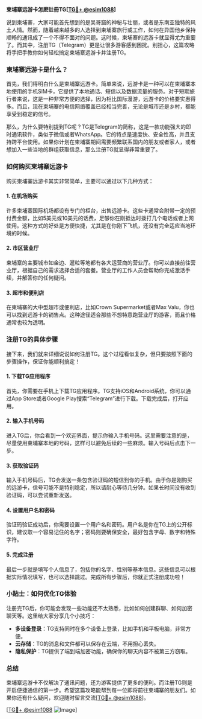 **柬埔寨远游卡怎麽註冊TG[[TG💪+ @esim1088](https://t.me/s/esim1088)]**

说到柬埔寨，大家可能首先想到的是吴哥窟的神秘与壮丽，或者是东南亚独特的风土人情。然而，随着越来越多的人选择到柬埔寨旅行或工作，如何在异国他乡保持顺畅的通讯成了一个不得不面对的问题。这时候，柬埔寨的远游卡就显得尤为重要了。而其中，注册TG（Telegram）更是让很多游客感到困扰。别担心，这篇攻略将手把手教你如何轻松搞定柬埔寨远游卡并注册TG。

### 柬埔寨远游卡是什么？

首先，我们得明白什么是柬埔寨远游卡。简单来说，远游卡是一种可以在柬埔寨本地使用的手机SIM卡，它提供了本地通话、短信以及数据流量的服务。对于短期旅行者来说，这是一种非常方便的选择，因为相比国际漫游，远游卡的价格要实惠得多。而且，现在柬埔寨的电信网络覆盖已经相当完善，无论是城市还是乡村，都能享受到稳定的信号。

那么，为什么要特别提到TG呢？TG是Telegram的简称，这是一款功能强大的即时通讯软件，类似于微信或者WhatsApp。它的特点是速度快、安全性高，并且支持跨平台使用。如果你计划在柬埔寨期间需要频繁联系国内的朋友或者家人，或者想加入一些当地的群组获取信息，那么注册TG就显得非常重要了。

### 如何购买柬埔寨远游卡

购买柬埔寨远游卡其实非常简单，主要可以通过以下几种方式：

#### 1. 在机场购买
许多柬埔寨国际机场都设有专门的柜台，出售远游卡。这些卡通常会附带一定的预付费金额，比如5美元或10美元的话费，足够你在刚抵达时拨打几个电话或者上网使用。这种方式的好处是方便快捷，尤其是在你刚下飞机，还没有完全适应当地环境的时候。

#### 2. 市区营业厅
柬埔寨的主要城市如金边、暹粒等地都有各大运营商的营业厅。你可以直接前往营业厅，根据自己的需求选择合适的套餐。营业厅的工作人员会帮助你完成激活手续，并解答你的任何疑问。

#### 3. 超市和便利店
在柬埔寨的大中型超市或便利店，比如Crown Supermarket或者Max Valu，你也可以找到远游卡的销售点。这种途径适合那些不想特意跑营业厅的游客，而且价格通常也较为透明。

### 注册TG的具体步骤

接下来，我们就来详细说说如何注册TG。这个过程看似复杂，但只要按照下面的步骤操作，保证你能顺利搞定！

#### 1. 下载TG应用程序
首先，你需要在手机上下载TG应用程序。TG支持iOS和Android系统，你可以通过App Store或者Google Play搜索“Telegram”进行下载。下载完成后，打开应用。

#### 2. 输入手机号码
进入TG后，你会看到一个欢迎界面，提示你输入手机号码。这里需要注意的是，尽量使用柬埔寨本地的号码，这样可以避免后续的一些麻烦。输入号码后点击下一步。

#### 3. 获取验证码
输入手机号码后，TG会发送一条包含验证码的短信到你的手机。由于你是刚购买的远游卡，信号可能不是特别稳定，所以请耐心等待几分钟。如果长时间没有收到验证码，可以尝试重新发送。

#### 4. 设置用户名和密码
验证码验证成功后，你需要设置一个用户名和密码。用户名是你在TG上的公开标识，建议取一个容易记住的名字；密码则要确保安全，最好包含字母、数字和特殊字符。

#### 5. 完成注册
最后一步就是填写个人信息了，包括你的名字、性别等基本信息。这些信息可以根据实际情况填写，也可以选择跳过。完成所有步骤后，你就正式注册成功啦！

### 小贴士：如何优化TG体验

注册完TG后，你可能会发现一些功能还不太熟悉，比如如何创建群聊、如何加密聊天等。这里给大家分享几个小技巧：

- **多设备登录**：TG支持同时在多个设备上登录，比如手机和平板电脑，非常方便。
- **云存储**：TG的消息和文件都可以保存在云端，不用担心丢失。
- **隐私保护**：TG提供了端到端加密功能，确保你的聊天内容不被第三方窃取。

### 总结

柬埔寨远游卡不仅解决了通讯问题，还为游客提供了更多的便利。而注册TG则是开启便捷通信的第一步。希望这篇攻略能帮到每一位即将前往柬埔寨的朋友们。如果你还有什么疑问，欢迎随时留言交流[[TG💪+ @esim1088](https://t.me/s/esim1088)]。

[[TG💪+ @esim1088](https://t.me/s/esim1088) ![Image](https://i.postimg.cc/4NQfJmqS/Snipaste-2025-05-13-00-14-12.png)]